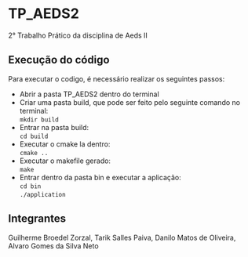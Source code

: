 # TP_AEDS2
2° Trabalho Prático da disciplina de Aeds II


## Execução do código

Para executar o codigo, é necessário realizar os seguintes passos:

<ul>
    <li>Abrir a pasta TP_AEDS2 dentro do terminal</li>
    <li>Criar uma pasta build, que pode ser feito pelo seguinte comando no terminal: </br><code>mkdir build</code></li>
    <li>Entrar na pasta build: </br><code>cd build</code></li>
    <li>Executar o cmake la dentro: </br><code>cmake .. </code></li>
    <li>Executar o makefile gerado: </br><code>make</code></li>
    <li>Entrar dentro da pasta bin e executar a aplicação: </br><code>cd bin </code></br><code>./application</code></li>
</ul>

## Integrantes

Guilherme Broedel Zorzal, Tarik Salles Paiva, Danilo Matos de Oliveira, Alvaro Gomes da Silva Neto 
